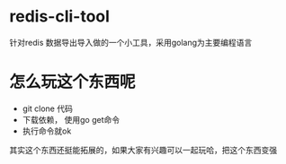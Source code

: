 # redis-cli-tool
针对redis 数据导出导入做的一个小工具，采用golang为主要编程语言
# 怎么玩这个东西呢
- git clone 代码
- 下载依赖， 使用go get命令
- 执行命令就ok

其实这个东西还挺能拓展的，如果大家有兴趣可以一起玩哈，把这个东西变强
